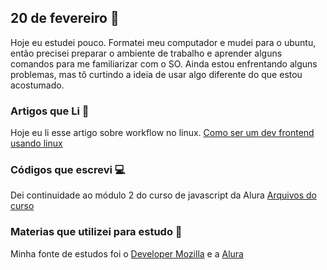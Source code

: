 ## 20 de fevereiro :pushpin:

Hoje eu estudei pouco. Formatei meu computador e mudei para o ubuntu, então precisei preparar o ambiente de trabalho e aprender alguns comandos para me familiarizar com o SO. Ainda estou enfrentando alguns problemas, mas tô curtindo a ideia de usar algo diferente do que estou acostumado.


### Artigos que Li :newspaper:

Hoje eu li esse artigo sobre workflow no linux. [Como ser um dev frontend usando linux](https://blog.da2k.com.br/2015/01/15/como-ser-um-dev-frontend-usando-linux/)


### Códigos que escrevi :computer:

Dei continuidade ao módulo 2 do curso de javascript da Alura
[Arquivos do curso](https://github.com/crisgon/curso-javascript-oo)


### Materias que utilizei para estudo :scroll:

Minha fonte de estudos foi o [Developer Mozilla](https://developer.mozilla.org/pt-BR/docs) e a [Alura](https://alura.com.br)











